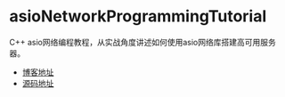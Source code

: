 # asioNetworkProgrammingTutorial

C++ asio网络编程教程，从实战角度讲述如何使用asio网络库搭建高可用服务器。 

- [博客地址](https://llfc.club/)
- [源码地址](https://gitee.com/secondtonone1/boostasio-learn)